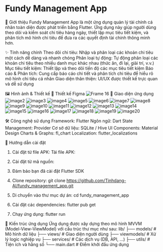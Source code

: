 # Fundy Management App

📱 Giới thiệu
Fundy Management App là một ứng dụng quản lý tài chính cá nhân toàn diện được phát triển bằng Flutter. Ứng dụng này giúp người dùng theo dõi và kiểm soát chi tiêu hàng ngày, thiết lập mục tiêu tiết kiệm, và phân tích mô hình chi tiêu để đưa ra các quyết định tài chính thông minh hơn.

✨ Tính năng chính
Theo dõi chi tiêu: Nhập và phân loại các khoản chi tiêu một cách dễ dàng và nhanh chóng
Phân loại tự động: Tự động phân loại các khoản chi tiêu theo nhiều danh mục khác nhau (thức ăn, đi lại, giải trí, v.v.)
Mục tiêu tiết kiệm: Thiết lập và theo dõi tiến độ các mục tiêu tiết kiệm
Báo cáo & Phân tích: Cung cấp báo cáo chi tiết và phân tích chi tiêu để hiểu rõ mô hình chi tiêu cá nhân
Giao diện thân thiện: UI/UX được thiết kế trực quan và dễ sử dụng

🖼️ Hình ảnh & Thiết kế
📐 Thiết kế Figma
![Frame 16](https://github.com/user-attachments/assets/72393338-28a1-4cee-96ee-b4b3db249b55)
📱 Giao diện ứng dụng
![image2](https://github.com/user-attachments/assets/6487ec98-8081-4bb5-b414-c1093a19d40d) ![image3](https://github.com/user-attachments/assets/66d1c808-9007-4ab0-8d1e-7ddd0bed97a1) ![image4](https://github.com/user-attachments/assets/0bbe09e4-038b-479a-bcb0-1fa8eae2cde2) ![image5](https://github.com/user-attachments/assets/9650addc-a42d-4f61-89eb-a1205e949803)
![image6](https://github.com/user-attachments/assets/319c18bf-a662-4878-9fac-47f5e6bb66f5)
![image7](https://github.com/user-attachments/assets/5f0ec0d2-e1af-48e2-8b28-131749519ef3)
![image8](https://github.com/user-attachments/assets/ba0cf300-c598-4f3b-a14b-9f412e883a91)
![image9](https://github.com/user-attachments/assets/ac3776ac-ec47-41c5-adac-3924990e07ff)
![image10](https://github.com/user-attachments/assets/dbc49987-f073-445e-bdad-573aad4ed5aa)
![image11](https://github.com/user-attachments/assets/4f6dc5e6-3d82-47c7-812c-2eb72cf0dd22)
![image12](https://github.com/user-attachments/assets/672b45ab-f93e-4c44-8da5-31784aacee72)
![image13](https://github.com/user-attachments/assets/0645e82b-1795-435b-87f6-47329ac43fdd)
![image14](https://github.com/user-attachments/assets/f914657e-8977-484e-b91f-260f0efa42e3)
![image15](https://github.com/user-attachments/assets/7e5cf5ed-6221-4f38-b3bc-af2d4e0fc55f)
![image16](https://github.com/user-attachments/assets/df363423-8dd5-49ea-b6c4-0e40038b4209)
![image17](https://github.com/user-attachments/assets/d038ea1a-01da-4b5b-8d2b-2e96ba1380c6)
![image18](https://github.com/user-attachments/assets/24ed74a2-8cc1-4ee3-8781-bef49bad3daa)
![image19](https://github.com/user-attachments/assets/350f9c58-00de-44a5-a7b8-c6e1d1ad489a)
![image20](https://github.com/user-attachments/assets/fe3acb51-a6eb-4cb9-8b2c-8d8d6e47b47c)

🛠️ Công nghệ sử dụng
Framework: Flutter
Ngôn ngữ: Dart
State Management: Provider
Cơ sở dữ liệu: SQLite / Hive
UI Components: Material Design
Charts & Graphs: fl_chart
Localization: flutter_localizations

📲 Hướng dẫn cài đặt
1. Cài đặt từ file APK:
Tải file APK:

2. Cài đặt từ mã nguồn:
1. Đảm bảo bạn đã cài đặt Flutter SDK
2. Clone repository:
git clone https://github.com/Tinhdang-AI/fundy_management_app.git

3. Di chuyển vào thư mục dự án:
cd fundy_management_app

4. Cài đặt các dependencies:
flutter pub get

5. Chạy ứng dụng:
flutter run

🧩 Kiến trúc ứng dụng
Ứng dụng được xây dựng theo mô hình MVVM (Model-View-ViewModel) với cấu trúc thư mục như sau:
lib/
├── models/          # Mô hình dữ liệu
├── views/           # Giao diện người dùng
├── viewmodels/      # Xử lý logic nghiệp vụ
├── services/        # Các dịch vụ (DB, API, ...)
├── utils/           # Tiện ích và hằng số
└── main.dart        # Điểm khởi đầu ứng dụng
